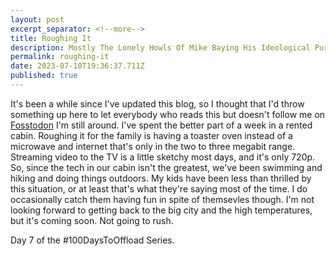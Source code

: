```yaml
---
layout: post
excerpt_separator: <!--more-->
title: Roughing It 
description: Mostly The Lonely Howls Of Mike Baying His Ideological Purity At The Moon
permalink: roughing-it
date: 2023-07-10T19:36:37.711Z
published: true
---
```


It's been a while since I've updated this blog, so I thought that I'd throw something up here to let everybody who reads this but doesn't follow me on [Fosstodon](https://fosstodon.org) I'm still around. I've spent the better part of a week in a rented cabin. Roughing it for the family is having a toaster oven instead of a microwave and internet that's only in the two to three megabit range. Streaming video to the TV is a little sketchy most days, and it's only 720p. So, since the tech in our cabin isn't the greatest, we've been swimming and hiking and doing things outdoors. My kids have been less than thrilled by this situation, or at least that's what they're saying most of the time. I do occasionally catch them having fun in spite of themsevles though. I'm not looking forward to getting back to the big city and the high temperatures, but it's coming soon. Not going to rush.


Day 7 of the #100DaysToOffload Series.
